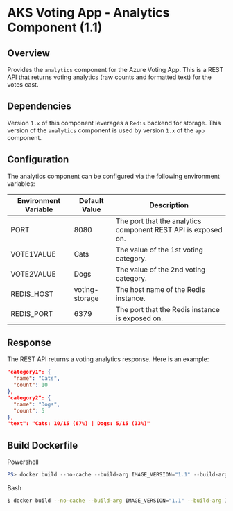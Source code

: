 # AKS Voting App - Analytics Component (1.1)

## Overview

Provides the `analytics` component for the Azure Voting App. This is a REST API that returns voting analytics (raw counts and formatted text) for the votes cast.

## Dependencies

Version `1.x` of this component leverages a `Redis` backend for storage. This version of the `analytics` component is used by version `1.x` of the `app` component.

## Configuration

The analytics component can be configured via the following environment variables:

|Environment Variable  |Default Value    |Description                                                    |
|----------------------|-----------------|---------------------------------------------------------------|
|PORT                  | 8080            | The port that the analytics component REST API is exposed on. |
|VOTE1VALUE            | Cats            | The value of the 1st voting category.                         |
|VOTE2VALUE            | Dogs            | The value of the 2nd voting category.                         |
|REDIS_HOST            | voting-storage  | The host name of the Redis instance.                          |
|REDIS_PORT            | 6379            | The port that the Redis instance is exposed on.               |

## Response

The REST API returns a voting analytics response. Here is an example:

```json
"category1": {
  "name": "Cats",
  "count": 10
},
"category2": {
  "name": "Dogs",
  "count": 5
},
"text": "Cats: 10/15 (67%) | Dogs: 5/15 (33%)"
```

## Build Dockerfile

Powershell

```powershell
PS> docker build --no-cache --build-arg IMAGE_VERSION="1.1" --build-arg IMAGE_CREATE_DATE="$(Get-Date((Get-Date).ToUniversalTime()) -UFormat '%Y-%m-%dT%H:%M:%SZ')" --build-arg IMAGE_SOURCE_REVISION="$(git rev-parse HEAD)" -f Dockerfile -t "voting-analytics:1.1" .
```

Bash

```bash
$ docker build --no-cache --build-arg IMAGE_VERSION="1.1" --build-arg IMAGE_CREATE_DATE="`date -u +"%Y-%m-%dT%H:%M:%SZ"`" --build-arg IMAGE_SOURCE_REVISION="`git rev-parse HEAD`" -f Dockerfile -t "voting-analytics:1.1" .
```